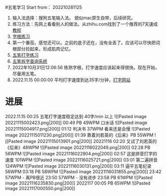 #五笔学习   Start from： 202210281125
1. 输入法选择：搜狗五笔输入法。 貌似mac原生自带，后续研究。
2. 练习方法：先网上看看别人的做法。从zhihu.com找到了一个推荐的7天速成[教程](https://wubi.yantuz.cn/7-tian-su-cheng-1/di-13-tian-ji-zi-gen)
3. [字根练习](https://wubigame.yantuz.cn/)
4. 第一个番茄，感觉还可以。之前的底子还在，没有全丢了。应该可以尽快把词根部分捡起来，形成肌肉记忆。
5. [五笔打字练习](https://dz.wubidz.cn/dzlx.php)
6. [五笔拆字查询系统](https://www.52wubi.com/wbbmcx/search.php)
7. 2022年10月31日12:06:56 练熟字根，打字速度应该起来得很快。现在开始，尽量用五笔。
8. 2022.11.15 00:00:00 平均打字速度到达35字/分钟，[打字网站](https://dazi.kukuw.com/)

# 进展
2022.11.15 
00:25    五笔打字速度稳定达到 40字/min 以上
![[Pasted image 20221115002423.png|200]]
00:49 PB 49WPM 口水话
![[Pasted image 20221115004917.png|200]]
01:12 判决书 37WPM 看来还是会慢
![[Pasted image 20221115011230.png|200]]
01:39 靠着刘若英的《后来》PB 55WPM
![[Pasted image 20221115013901.png|200]]
20221116 
02:20 又试了刘若英的《后来》48WPM
![[Pasted image 20221116022049.png|200]]
02:28 PB 56WPM
![[Pasted image 20221116022904.png|200]]
02:57 这是拼音打字的速度 101WPM
![[Pasted image 20221116025721.png|200]]
03:01 第二遍拼音 124WPM
![[Pasted image 20221116030131.png|200]]
03:11 逼平五笔纪录 56WPM
03:18 PB 58WPM
![[Pasted image 20221116031855.png|200]]
23:42 57WPM - 离PB很近
23:50 57WPM - 没有进步
23:58 PB 61WPM
![[Pasted image 20221116235830.png|200]]
2022117
00:05 PB 65WPM
![[Pasted image 20221117000550.png|200]]

